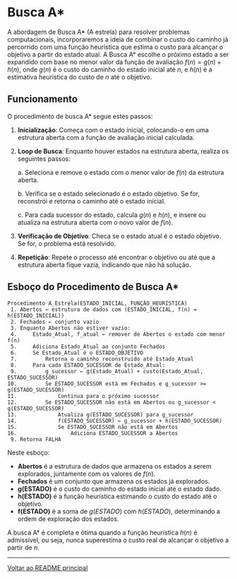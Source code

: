 # Busca A*

A abordagem de Busca A* (A estrela) para resolver problemas computacionais, incorporaremos a ideia de combinar o custo do caminho já percorrido com uma função heurística que estima o custo para alcançar o objetivo a partir do estado atual. A Busca A* escolhe o próximo estado a ser expandido com base no menor valor da função de avaliação $f(n) = g(n) + h(n)$, onde $g(n)$ é o custo do caminho do estado inicial até $n$, e $h(n)$ é a estimativa heurística do custo de $n$ até o objetivo.

## Funcionamento

O procedimento de busca A* segue estes passos:

1. **Inicialização**: Começa com o estado inicial, colocando-o em uma estrutura aberta com a função de avaliação inicial calculada.

2. **Loop de Busca**: Enquanto houver estados na estrutura aberta, realiza os seguintes passos:

    a. Seleciona e remove o estado com o menor valor de $f(n)$ da estrutura aberta.
    
    b. Verifica se o estado selecionado é o estado objetivo. Se for, reconstrói e retorna o caminho até o estado inicial.
    
    c. Para cada sucessor do estado, calcula $g(n)$ e $h(n)$, e insere ou atualiza na estrutura aberta com o novo valor de $f(n)$.

3. **Verificação de Objetivo**: Checa se o estado atual é o estado objetivo. Se for, o problema está resolvido.

4. **Repetição**: Repete o processo até encontrar o objetivo ou até que a estrutura aberta fique vazia, indicando que não há solução.

## Esboço do Procedimento de Busca A*

```
Procedimento A_Estrela(ESTADO_INICIAL, FUNÇÃO_HEURÍSTICA)
 1. Abertos ← estrutura de dados com (ESTADO_INICIAL, f(n) = h(ESTADO_INICIAL))
 2. Fechados ← conjunto vazio
 3. Enquanto Abertos não estiver vazio:
 4.     Estado_Atual, f_atual ← remover de Abertos o estado com menor f(n)
 5.     Adiciona Estado_Atual ao conjunto Fechados
 6.     Se Estado_Atual é o ESTADO_OBJETIVO
 7.         Retorna o caminho reconstruído até Estado_Atual
 8.     Para cada ESTADO_SUCESSOR de Estado_Atual:
 9.         g_sucessor ← g(Estado_Atual) + custo(Estado_Atual, ESTADO_SUCESSOR)
10.         Se ESTADO_SUCESSOR está em Fechados e g_sucessor >= g(ESTADO_SUCESSOR)
11.             Continua para o próximo sucessor
12.         Se ESTADO_SUCESSOR não está em Abertos ou g_sucessor < g(ESTADO_SUCESSOR)
13.             Atualiza g(ESTADO_SUCESSOR) para g_sucessor
14.             f(ESTADO_SUCESSOR) ← g_sucessor + h(ESTADO_SUCESSOR)
15.             Se ESTADO_SUCESSOR não está em Abertos
16.                 Adiciona ESTADO_SUCESSOR a Abertos
 9. Retorna FALHA
```

Neste esboço:
- **Abertos** é a estrutura de dados que armazena os estados a serem explorados, juntamente com os valores de $f(n)$.
- **Fechados** é um conjunto que armazena os estados já explorados.
- **g(ESTADO)** é o custo do caminho do estado inicial até o estado dado.
- **h(ESTADO)** é a função heurística estimando o custo do estado até o objetivo.
- **f(ESTADO)** é a soma de $g(ESTADO)$ com $h(ESTADO)$, determinando a ordem de exploração dos estados.

A busca A* é completa e ótima quando a função heurística $h(n)$ é admissível, ou seja, nunca superestima o custo real de alcançar o objetivo a partir de $n$.

---

[Voltar ao README principal](../../../README.md)